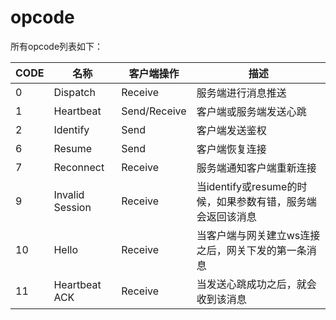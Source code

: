 # opcode

所有opcode列表如下：

| CODE | 名称            | 客户端操作   | 描述                                                       |
| ---- | --------------- | ------------ | ---------------------------------------------------------- |
| 0    | Dispatch        | Receive      | 服务端进行消息推送                                         |
| 1    | Heartbeat       | Send/Receive | 客户端或服务端发送心跳                                     |
| 2    | Identify        | Send         | 客户端发送鉴权                                             |
| 6    | Resume          | Send         | 客户端恢复连接                                             |
| 7    | Reconnect       | Receive      | 服务端通知客户端重新连接                                   |
| 9    | Invalid Session | Receive      | 当identify或resume的时候，如果参数有错，服务端会返回该消息 |
| 10   | Hello           | Receive      | 当客户端与网关建立ws连接之后，网关下发的第一条消息          |
| 11   | Heartbeat ACK   | Receive      | 当发送心跳成功之后，就会收到该消息                         |